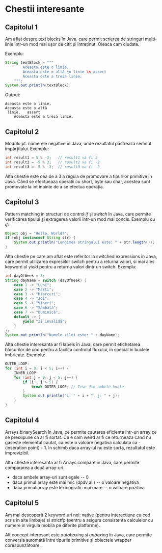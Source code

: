 # Chestii interesante
## Capitolul 1
Am aflat despre text blocks în Java, care permit scrierea de stringuri multi-linie într-un mod mai ușor de citit și întreținut.
Oleaca cam ciudate.

Exemplu:
```java
String textBlock = """
        Aceasta este o linie.
        Aceasta este o altă \n linie \s assert
        Aceasta este a treia linie.
    """;
System.out.println(textBlock);
```
Output:
```
Aceasta este o linie.
Aceasta este o altă 
 linie.   assert
    Aceasta este a treia linie.
```

## Capitolul 2

Modulo pt. numerele negative în Java, unde rezultatul păstrează semnul împărțitului.
Exemplu:
```java
int result1 = 5 % -3;   // result1 va fi 2
int result2 = -5 % 3;   // result2 va fi -2
int result3 = -5 % -3;  // result3 va fi -2
```

Alta chestie este cea de a 3 a regula de promovare a tipurilor primitive în Java. Când se efectueaza operatii cu short, byte sau char, acestea sunt promovate la int înainte de a se efectua operația.


## Capitolul 3
Pattern matching in structuri de control _if_ și _switch_ în Java, care permite verificarea tipului și extragerea valorii într-un mod mai concis.
Exemplu cu _if_:
```java
Object obj = "Hello, World!";
if (obj instanceof String str) {
    System.out.println("Lungimea stringului este: " + str.length());
}
```

Alta chestie pe care am aflat este referitor la switched expressions în Java, care permit utilizarea expresiilor switch pentru a returna valori, si mai ales keyword ul _yield_ pentru a returna valori dintr un switch.
Exemplu:
```java
int dayOfWeek = 3;
String dayName = switch (dayOfWeek) {
    case 1 -> "Luni";
    case 2 -> "Marți";
    case 3 -> "Miercuri";
    case 4 -> "Joi";
    case 5 -> "Vineri";
    case 6 -> "Sâmbătă";
    case 7 -> "Duminică";
    default -> {
        yield "Zi invalidă";
    }
};
System.out.println("Numele zilei este: " + dayName);
```

Alta chestie interesanta ar fi labels în Java, care permit etichetarea blocurilor de cod pentru a facilita controlul fluxului, în special în buclele imbricate.
Exemplu:
```java
OUTER_LOOP:
for (int i = 0; i < 5; i++) {
    INNER_LOOP:
    for (int j = 0; j < 5; j++) {
        if (i + j > 5) {
            break OUTER_LOOP; // Iese din ambele bucle
        }
        System.out.println("i: " + i + ", j: " + j);
    }
}
```

## Capitolul 4
Arrays.binarySearch în Java, ce permite cautarea eficienta intr-un array ce se presupune ca ar fi sortat. Ce e cam weird ar fi ce returneaza cand nu gaseste elementul cautat, ca este o valoare negativa calculata ca -(inseration point) - 1.
In schimb daca array-ul nu este sorta, rezultatul este imprevizibil.

Alta chestie interesanta ar fi Arrays.compare în Java, care permite compararea a două array-uri.

- daca ambele array-uri sunt egale -- 0
- daca primul array este mai mic (dpdv al ) -- o valoare negativa
- daca primul array este lexicografic mai mare -- o valoare pozitiva

## Capitolul 5

Am mai descoperit 2 keyword uri noi: native (pentru interactiune cu cod scris in alte limbaje) si strictfp (pentru a asigura consistenta calculelor cu numere in virgula mobila pe diferite platforme).

Alt concept interesant este _autoboxing_ si _unboxing_ în Java, care permite conversia automată între tipurile primitive și obiectele wrapper corespunzătoare.



